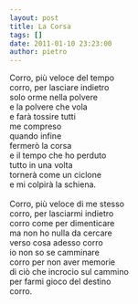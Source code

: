 ```yaml
---
layout: post
title: La Corsa
tags: []
date: 2011-01-10 23:23:00
author: pietro
---
```

Corro, più veloce del tempo<br/>corro, per lasciare indietro<br/>solo orme nella polvere<br/>e la polvere che vola<br/>e farà tossire tutti<br/>me compreso<br/>quando infine<br/>fermerò la corsa<br/>e il tempo che ho perduto<br/>tutto in una volta<br/>tornerà come un ciclone<br/>e mi colpirà la schiena.<br/><br/>Corro, più veloce di me stesso<br/>corro, per lasciarmi indietro<br/>corro come per dimenticare<br/>ma non ho nulla da cercare<br/>verso cosa adesso corro<br/>io non so se camminare<br/>corro per non aver memorie<br/>di ciò che incrocio sul cammino<br/>per farmi gioco del destino<br/>corro.
